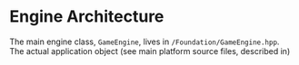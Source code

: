 # Engine Architecture

The main engine class, `GameEngine`, lives in `/Foundation/GameEngine.hpp`. The actual application object (see main platform source files, described in)